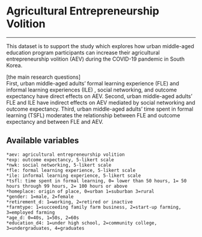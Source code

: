 # Agricultural Entrepreneurship Volition
-----------------------
This dataset is to support the study which explores how urban middle-aged education program participants can increase their agricultural entrepreneurship volition (AEV) during the COVID-19 pandemic in South Korea. 


[the main research questions]  
First, urban middle-aged adults’ formal learning experience (FLE) and informal learning experiences (ILE) , social networking, and outcome expectancy have direct effects on AEV.
Second, urban middle-aged adults’ FLE and ILE have indirect effects on AEV mediated by social networking and outcome expectancy. 
Third, urban middle-aged adults’ time spent in formal learning (TSFL) moderates the relationship between FLE and outcome expectancy and between FLE and AEV.


## Available variables
	*aev: agricultural entrepreneurship volition 
	*exp: outcome expectancy, 5-likert scale 
	*nwk: social networking, 5-likert scale 
	*fle: formal learning experience, 5-likert scale 
	*ile: informal learning experience, 5-likert scale 
	*tsfl: time spent in formal learning, 0= lower than 50 hours, 1= 50 hours through 99 hours, 2= 100 hours or above 
	*homeplace: origin of place, 0=urban 1=suburban 3=rural 
	*gender: 1=male, 2=female 
	*retirement_d: 1=working, 2=retired or inactive 
	*farmtype: 1=succeeding family farm business, 2=start-up farming, 3=employed farming 
	*age_d: 0=40s, 1=50s, 2=60s 
	*education_d4: 1=under high school, 2=community college, 3=undergraduates, 4=graduates 
